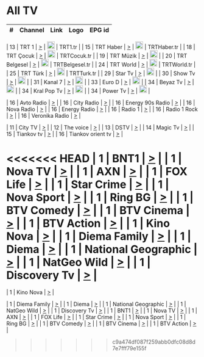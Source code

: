 <h1>All TV</h1>

| #   | Channel        | Link  | Logo | EPG id |
|:---:|:--------------:|:-----:|:----:|:------:|

| 13  | TRT 1            | [>](https://tv-trt1.medya.trt.com.tr/master.m3u8) | <img height="20" src="https://i.imgur.com/j786OLG.png"/> | TRT1.tr |
| 15  | TRT Haber        | [>](https://tv-trthaber.medya.trt.com.tr/master.m3u8) | <img height="20" src="https://i.imgur.com/OVfo8Ab.png"/> | TRTHaber.tr |
| 18  | TRT Çocuk        | [>](https://tv-trtcocuk.medya.trt.com.tr/master.m3u8) | <img height="20" src="https://i.imgur.com/QLFmD6d.png"/> | TRTCocuk.tr |
| 19  | TRT Müzik        | [>](https://tv-trtmuzik.medya.trt.com.tr/master.m3u8) | <img height="20" src="https://i.imgur.com/fIVFCEd.png"/> |
| 20  | TRT Belgesel     | [>](https://tv-trtbelgesel.medya.trt.com.tr/master.m3u8) | <img height="20" src="https://i.imgur.com/MGO87pe.png"/> | TRTBelgesel.tr |
| 24  | TRT World        | [>](https://tv-trtworld.medya.trt.com.tr/master.m3u8) | <img height="20" src="https://i.imgur.com/JEA2xpv.png"/> | TRTWorld.tr |
| 25  | TRT Türk         | [>](https://tv-trtturk.medya.trt.com.tr/master.m3u8) | <img height="20" src="https://i.imgur.com/OSTOQNw.png"/> | TRTTurk.tr |
| 29  | Star Tv   | [>](https://dogus-live.daioncdn.net/startv/startv_360p.m3u8) | <img height="20" src="https://i.imgur.com/IebUZx1.png"/> |
| 30  | Show Tv     | [>](https://ciner-live.daioncdn.net/showtv/showtv.m3u8) | <img height="20" src="https://i.imgur.com/IebUZx1.png"/> |
| 31  | Kanal 7     | [>](https://kanal7-live.daioncdn.net/kanal7/kanal7.m3u8) | <img height="20" src="https://i.imgur.com/IebUZx1.png"/> |
| 33  | Euro D    | [>](https://www.youtube.com/user/KanalD/live) | <img height="20" src="https://i.imgur.com/IebUZx1.png"/> |
| 34  | Beyaz Tv     | [>](https://beyaztv-live.daioncdn.net/beyaztv/beyaztv.m3u8) | <img height="20" src="https://i.imgur.com/IebUZx1.png"/> |
| 34  | Kral Pop Tv     | [>](https://www.youtube.com/watch?v=GuFTuKoXepw) | <img height="20" src="https://i.imgur.com/IebUZx1.png"/> |
| 34  | Power Tv     | [>](https://livetv.powerapp.com.tr/powerTV/powerhd.smil/chunklist.m3u8) | <img height="20" src="https://i.imgur.com/IebUZx1.png"/> |

| 16  | Avto Radio | [>](http://stream.metacast.eu/avtoradio.mp3.m3u) |
| 16  | City Radio | [>](http://stream.metacast.eu/city.aac.m3u) |
| 16  | Energy 90s Radio | [>](http://stream.metacast.eu/energy-90s.m3u) |
| 16  | Nova Radio | [>](http://stream.metacast.eu/nova.aac.m3u) |
| 16  | Energy Radio | [>](http://stream.metacast.eu/nrj.aac.m3u) |
| 16  | Radio 1 | [>](http://stream.metacast.eu/radio1.aac.m3u) |
| 16  | Radio 1 Rock | [>](http://stream.metacast.eu/radio1rock.aac.m3u) |
| 16  | Veronika Radio | [>](http://stream.metacast.eu/veronika.aac.m3u) |

| 11  | City TV | [>](https://tv.city.bg/play/tshls/citytv/index.m3u8) |
| 12  | The voice | [>](https://bss1.neterra.tv/thevoice/thevoice.m3u8) |
| 13  | DSTV | [>](http://46.249.95.140:8081/hls/data.m3u8) |
| 14  | Magic Tv | [>](https://bss1.neterra.tv/magictv/magictv.m3u8) |
| 15  | Tiankov tv | [>](https://streamer103.neterra.tv/tiankov-folk/live.m3u8) |
| 16  | Tiankov orient tv | [>](https://streamer103.neterra.tv/tiankov-orient/live.m3u8) |

<<<<<<< HEAD
| 1 | BNT1 | [>](https://ymkaya.xyz:44363/tv/bnt1/playlist.m3u8?wmsAuthSign=c2VydmVyX3RpbWU9NC8yLzIwMjUgMTowMjowMCBQTSZoYXNoX3ZhbHVlPVNUcWFkMWJ2UTl2RXl5RWtSRHR0UFE9PSZ2YWxpZG1pbnV0ZXM9NjA=) |
| 1 | Nova TV | [>](https://ymkaya.xyz:44363/tv/novatv/playlist.m3u8?wmsAuthSign=c2VydmVyX3RpbWU9NC8yLzIwMjUgMTowMjoxMSBQTSZoYXNoX3ZhbHVlPXZkZmF3TTRyZ3pibTJrbEhDbnVrMXc9PSZ2YWxpZG1pbnV0ZXM9NjA=) |
| 1 | AXN | [>](https://ymkaya.xyz:44363/tv/axn/playlist.m3u8?wmsAuthSign=c2VydmVyX3RpbWU9NC8yLzIwMjUgMTowMjoyMiBQTSZoYXNoX3ZhbHVlPU91allIUXp5SkcydVlvZ24zcFJYUHc9PSZ2YWxpZG1pbnV0ZXM9NjA=) |
| 1 | FOX Life | [>](https://ymkaya.xyz:44363/tv/foxlife/playlist.m3u8?wmsAuthSign=c2VydmVyX3RpbWU9NC8yLzIwMjUgMTowMjozMiBQTSZoYXNoX3ZhbHVlPVlwM1hzY1lubmF0RXhuSG1JQklPd2c9PSZ2YWxpZG1pbnV0ZXM9NjA=) |
| 1 | Star Crime | [>](https://ymkaya.xyz:44363/tv/foxcrime/playlist.m3u8?wmsAuthSign=c2VydmVyX3RpbWU9NC8yLzIwMjUgMTowMjo1OCBQTSZoYXNoX3ZhbHVlPU05eUF1U25nbmRWNTlQWXZ6ZXpjMHc9PSZ2YWxpZG1pbnV0ZXM9NjA=) |
| 1 | Nova Sport | [>](https://ymkaya.xyz:44363/tv/novasport/playlist.m3u8?wmsAuthSign=c2VydmVyX3RpbWU9NC8yLzIwMjUgMTowMzowOSBQTSZoYXNoX3ZhbHVlPUtacEszVnNnZVQ4enRkNm84QVVlVUE9PSZ2YWxpZG1pbnV0ZXM9NjA=) |
| 1 | Ring BG | [>](https://ymkaya.xyz:44363/tv/ringbg/playlist.m3u8?wmsAuthSign=c2VydmVyX3RpbWU9NC8yLzIwMjUgMTowMzoxOSBQTSZoYXNoX3ZhbHVlPTVuSS9adzhqVDFmYXBNTFVhNitVNlE9PSZ2YWxpZG1pbnV0ZXM9NjA=) |
| 1 | BTV Comedy | [>](https://ymkaya.xyz:44363/tv/btvcomedy/playlist.m3u8?wmsAuthSign=c2VydmVyX3RpbWU9NC8yLzIwMjUgMTowMzoyOSBQTSZoYXNoX3ZhbHVlPTRYSDl1dktZblpSV0Nqd05hTHdRU0E9PSZ2YWxpZG1pbnV0ZXM9NjA=) |
| 1 | BTV Cinema | [>](https://ymkaya.xyz:44363/tv/btvcinema/playlist.m3u8?wmsAuthSign=c2VydmVyX3RpbWU9NC8yLzIwMjUgMTowMzozOSBQTSZoYXNoX3ZhbHVlPXJ0eEFvMU5uZWRVVDd5OVIvci96K1E9PSZ2YWxpZG1pbnV0ZXM9NjA=) |
| 1 | BTV Action | [>](https://ymkaya.xyz:44363/tv/btvaction/playlist.m3u8?wmsAuthSign=c2VydmVyX3RpbWU9NC8yLzIwMjUgMTowMzo0OSBQTSZoYXNoX3ZhbHVlPUFTMTZHMDV5YkROb1VhMyt4OHFXWXc9PSZ2YWxpZG1pbnV0ZXM9NjA=) |
| 1 | Kino Nova | [>](https://ymkaya.xyz:44363/tv/kinonova/playlist.m3u8?wmsAuthSign=c2VydmVyX3RpbWU9NC8yLzIwMjUgMTowMzo1OSBQTSZoYXNoX3ZhbHVlPXNBVWtiZXlyUVptV0tRMlJDU0xldlE9PSZ2YWxpZG1pbnV0ZXM9NjA=) |
| 1 | Diema Family | [>](https://ymkaya.xyz:44363/tv/diemafamily/playlist.m3u8?wmsAuthSign=c2VydmVyX3RpbWU9NC8yLzIwMjUgMTowNDowOSBQTSZoYXNoX3ZhbHVlPStMRHpGYytXK3FmaFM3cFRqSmNkM2c9PSZ2YWxpZG1pbnV0ZXM9NjA=) |
| 1 | Diema | [>](https://ymkaya.xyz:44363/tv/diema/playlist.m3u8?wmsAuthSign=c2VydmVyX3RpbWU9NC8yLzIwMjUgMTowNDoxOSBQTSZoYXNoX3ZhbHVlPVFOak9xZHZFcy9MdFg4WmU4VUlnQ3c9PSZ2YWxpZG1pbnV0ZXM9NjA=) |
| 1 | National Geographic | [>](https://ymkaya.xyz:44363/tv/natgeo/playlist.m3u8?wmsAuthSign=c2VydmVyX3RpbWU9NC8yLzIwMjUgMTowNDoyOSBQTSZoYXNoX3ZhbHVlPXJVc2ZNRmpmMHV1NFgyWFYzUFFOaWc9PSZ2YWxpZG1pbnV0ZXM9NjA=) |
| 1 | NatGeo Wild | [>](https://ymkaya.xyz:44363/tv/natgeowild/playlist.m3u8?wmsAuthSign=c2VydmVyX3RpbWU9NC8yLzIwMjUgMTowNDozOSBQTSZoYXNoX3ZhbHVlPTVVOHg3amFVdkJYbnkwY201WVdTS1E9PSZ2YWxpZG1pbnV0ZXM9NjA=) |
| 1 | Discovery Tv | [>](https://ymkaya.xyz:44363/tv/discovery/playlist.m3u8?wmsAuthSign=c2VydmVyX3RpbWU9NC8yLzIwMjUgMTowNDo0OSBQTSZoYXNoX3ZhbHVlPWl6ZVBDckNkcWh4TlhpZGJ2Nkc0elE9PSZ2YWxpZG1pbnV0ZXM9NjA=) |
=======


| 1 | Kino Nova | [>](https://ymkaya.xyz:11336/tv/kinonova/playlist.m3u8?wmsAuthSign=c2VydmVyX3RpbWU9MS8yLzIwMjUgNDo0MDoyMCBBTSZoYXNoX3ZhbHVlPWlFS1FrWEtMMVRFM3l5YklUWUJQUHc9PSZ2YWxpZG1pbnV0ZXM9NjA=) |

| 1 | Diema Family | [>](https://ymkaya.xyz:11336/tv/diemafamily/playlist.m3u8?wmsAuthSign=c2VydmVyX3RpbWU9MS8yLzIwMjUgNDo0MDozMCBBTSZoYXNoX3ZhbHVlPUVUaTVKTldvZTF5WVVCM0YwL21kaXc9PSZ2YWxpZG1pbnV0ZXM9NjA=) |
| 1 | Diema | [>](https://ymkaya.xyz:11336/tv/diema/playlist.m3u8?wmsAuthSign=c2VydmVyX3RpbWU9MS8yLzIwMjUgNDo0MDo0MCBBTSZoYXNoX3ZhbHVlPVlYMWVJT2NuUjNpUTBsaytEUFFOS2c9PSZ2YWxpZG1pbnV0ZXM9NjA=) |
| 1 | National Geographic | [>](https://ymkaya.xyz:11336/tv/natgeo/playlist.m3u8?wmsAuthSign=c2VydmVyX3RpbWU9MS8yLzIwMjUgNDo0MTo0MSBBTSZoYXNoX3ZhbHVlPTJQTlVmcG5nYWx0M013eUhGRGxnd0E9PSZ2YWxpZG1pbnV0ZXM9NjA=) |
| 1 | NatGeo Wild | [>](https://ymkaya.xyz:11336/tv/natgeowild/playlist.m3u8?wmsAuthSign=c2VydmVyX3RpbWU9MS8yLzIwMjUgNDo0MTo1MSBBTSZoYXNoX3ZhbHVlPVl1OXZaTTliN0hGWEN3eDBYd1duNkE9PSZ2YWxpZG1pbnV0ZXM9NjA=) |
| 1 | Discovery Tv | [>](https://ymkaya.xyz:11336/tv/discovery/playlist.m3u8?wmsAuthSign=c2VydmVyX3RpbWU9MS8yLzIwMjUgNDo0MjowMSBBTSZoYXNoX3ZhbHVlPWtBQmdLNlY2RmQwWElzMVYzSDJyVkE9PSZ2YWxpZG1pbnV0ZXM9NjA=) |
| 1 | BNT1 | [>](https://ymkaya.xyz:11336/tv/bnt1/playlist.m3u8?wmsAuthSign=c2VydmVyX3RpbWU9MS8yLzIwMjUgNDozODozOCBBTSZoYXNoX3ZhbHVlPVVrMVlRQXpJWlhYeUh6ZFVpSC9NMUE9PSZ2YWxpZG1pbnV0ZXM9NjA=) |
| 1 | Nova TV | [>](https://ymkaya.xyz:11336/tv/novatv/playlist.m3u8?wmsAuthSign=c2VydmVyX3RpbWU9MS8yLzIwMjUgNDozODo0OCBBTSZoYXNoX3ZhbHVlPUVxQjh1a0ZzYkVGZU8zZDFGTzdreVE9PSZ2YWxpZG1pbnV0ZXM9NjA=) |
| 1 | AXN | [>](https://ymkaya.xyz:11336/tv/axn/playlist.m3u8?wmsAuthSign=c2VydmVyX3RpbWU9MS8yLzIwMjUgNDozODo1OCBBTSZoYXNoX3ZhbHVlPUpkWStGY1hkNXhaOVpPZ0thQ0FZL3c9PSZ2YWxpZG1pbnV0ZXM9NjA=) |
| 1 | FOX Life | [>](https://ymkaya.xyz:11336/tv/foxlife/playlist.m3u8?wmsAuthSign=c2VydmVyX3RpbWU9MS8yLzIwMjUgNDozOToxMCBBTSZoYXNoX3ZhbHVlPWt1ZDc1T3AzYlZDTjJnSy9TU0xJZlE9PSZ2YWxpZG1pbnV0ZXM9NjA=) |
| 1 | Star Crime | [>](https://ymkaya.xyz:11336/tv/foxcrime/playlist.m3u8?wmsAuthSign=c2VydmVyX3RpbWU9MS8yLzIwMjUgNDozOToyMCBBTSZoYXNoX3ZhbHVlPXIwVU45Nm9FR1l2enNkTG9TanBxbmc9PSZ2YWxpZG1pbnV0ZXM9NjA=) |
| 1 | Nova Sport | [>](https://ymkaya.xyz:11336/tv/novasport/playlist.m3u8?wmsAuthSign=c2VydmVyX3RpbWU9MS8yLzIwMjUgNDozOTozMCBBTSZoYXNoX3ZhbHVlPXlSZ0UxazVaM0xhSmc0NmR4T0c1T2c9PSZ2YWxpZG1pbnV0ZXM9NjA=) |
| 1 | Ring BG | [>](https://ymkaya.xyz:11336/tv/ringbg/playlist.m3u8?wmsAuthSign=c2VydmVyX3RpbWU9MS8yLzIwMjUgNDozOTo0MCBBTSZoYXNoX3ZhbHVlPTR4aUlFNHVUYWN4enY1WkVuOFZma2c9PSZ2YWxpZG1pbnV0ZXM9NjA=) |
| 1 | BTV Comedy | [>](https://ymkaya.xyz:11336/tv/btvcomedy/playlist.m3u8?wmsAuthSign=c2VydmVyX3RpbWU9MS8yLzIwMjUgNDozOTo1MCBBTSZoYXNoX3ZhbHVlPUtrMTJ2RHNTTUU1RFp1ZkVOdXFSK3c9PSZ2YWxpZG1pbnV0ZXM9NjA=) |
| 1 | BTV Cinema | [>](https://ymkaya.xyz:11336/tv/btvcinema/playlist.m3u8?wmsAuthSign=c2VydmVyX3RpbWU9MS8yLzIwMjUgNDozOTo1OSBBTSZoYXNoX3ZhbHVlPTZWcU9FZW56cG1NM1lrYy8xNE5NeHc9PSZ2YWxpZG1pbnV0ZXM9NjA=) |
| 1 | BTV Action | [>](https://ymkaya.xyz:11336/tv/btvaction/playlist.m3u8?wmsAuthSign=c2VydmVyX3RpbWU9MS8yLzIwMjUgNDo0MDoxMCBBTSZoYXNoX3ZhbHVlPUlDd0ErRkZVWThyMVZwR3c2REdGZ3c9PSZ2YWxpZG1pbnV0ZXM9NjA=) |
>>>>>>> c9a474df087f259abb0dfc08d8d7e7fff79e155f
